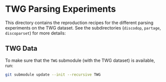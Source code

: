 TWG Parsing Experiments
=======================

This directory contains the reproduction recipes for the different parsing
experiments on the TWG dataset.  See the subdirectories (`discodop`, `partage`,
`discoparset`) for more details:


TWG Data
--------

To make sure that the `TWG` submodule (with the TWG dataset) is available, run:
```bash
git submodule update --init --recursive TWG
```
